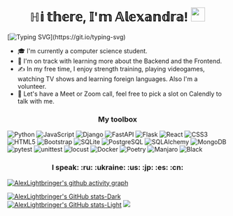 <h1 align="center">ℍ𝕚 𝕥𝕙𝕖𝕣𝕖, 𝕀'𝕞 𝔸𝕝𝕖𝕩𝕒𝕟𝕕𝕣𝕒!
<img src="https://github.com/blackcater/blackcater/raw/main/images/Hi.gif" height="32"/></h1>

[![Typing SVG](https://readme-typing-svg.herokuapp.com?color=%cf2929&lines=Computer+Science+student.)](https://git.io/typing-svg)

<ul class="nav">
    <li>🎓  I'm currently a computer science student.</li>
    <li>🌱  I'm on track with learning more about the Backend and the Frontend.</li>
    <li>✍️  In my free time, I enjoy strength training, playing videogames, watching TV shows and learning foreign languages. Also I'm a volunteer.</li>
    <li>💬  Let's have a Meet or Zoom call, feel free to pick a slot on Calendly to talk with me.</li>
</ul>

<h3 align="center">My toolbox</h3>

![Python](https://img.shields.io/badge/Python-14354C?style=for-the-badge&logo=python&logoColor=white) ![JavaScript](https://img.shields.io/badge/JavaScript-F7DF1E?style=for-the-badge&logo=javascript&logoColor=black) ![Django](https://img.shields.io/badge/Django-092E20?style=for-the-badge&logo=django&logoColor=white) ![FastAPI](https://img.shields.io/badge/FastAPI-005571?style=for-the-badge&logo=fastapi) ![Flask](https://img.shields.io/badge/Flask-000000?style=for-the-badge&logo=flask&logoColor=white) ![React](https://img.shields.io/badge/-ReactJs-61DAFB?logo=react&logoColor=white&style=for-the-badge) ![CSS3](https://img.shields.io/badge/css3-%231572B6.svg?style=for-the-badge&logo=css3&logoColor=white) ![HTML5](https://img.shields.io/badge/HTML5-E34F26?style=for-the-badge&logo=html5&logoColor=white) ![Bootstrap](https://img.shields.io/badge/bootstrap-%238511FA.svg?style=for-the-badge&logo=bootstrap&logoColor=white) ![SQLite](https://img.shields.io/badge/SQLite-07405E?style=for-the-badge&logo=sqlite&logoColor=white) ![PostgreSQL](https://img.shields.io/badge/PostgreSQL-316192?style=for-the-badge&logo=postgresql&logoColor=white) ![SQLAlchemy](https://img.shields.io/badge/SQLAlchemy-00A95C?style=for-the-badge&logo=SQLAlchemy&logoColor=white) ![MongoDB](https://img.shields.io/badge/MongoDB-4EA94B?style=for-the-badge&logo=mongodb&logoColor=white) ![pytest](https://img.shields.io/badge/pytest-black?style=for-the-badge&logo=pytest&logoColor=white) ![unittest](https://img.shields.io/badge/unittest-5251a8?style=for-the-badge&logo=unittest&logoColor=white) ![locust](https://img.shields.io/badge/locust-539967?style=for-the-badge&logo=locust&logoColor=white) ![Docker](https://img.shields.io/badge/docker-%230db7ed.svg?style=for-the-badge&logo=docker&logoColor=white) ![Poetry](https://img.shields.io/badge/poetry-00779c?style=for-the-badge&logo=poetry&logoColor=white) ![Manjaro](https://img.shields.io/badge/manjaro-35BF5C?style=for-the-badge&logo=manjaro&logoColor=white) ![Black](https://img.shields.io/badge/black-000000?style=for-the-badge&logo=black&logoColor=white)

<h3 align="center"> I speak: :ru: :ukraine: :us: :jp: :es: :cn: </h3>

[![AlexLightbringer's github activity graph](https://github-readme-activity-graph.vercel.app/graph?username=AlexLightbringer&bg_color=0000&color=570518&line=9e9e9e&point=24292e&area=true&hide_border=true)](https://github.com/ashutosh00710/github-readme-activity-graph)

[![AlexLightbringer's GitHub stats-Dark](https://github-readme-stats.vercel.app/api?username=AlexLightbringer&show_icons=true&theme=dracula#gh-dark-mode-only)](https://github.com/anuraghazra/github-readme-stats#gh-dark-mode-only)
[![AlexLightbringer's GitHub stats-Light](https://github-readme-stats.vercel.app/api?username=AlexLightbringer&show_icons=true&theme=default#gh-light-mode-only)](https://github.com/anuraghazra/github-readme-stats#gh-light-mode-only)
![](http://github-profile-summary-cards.vercel.app/api/cards/repos-per-language?username=AlexLightbringer&theme=dracula)
